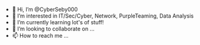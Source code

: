 - 👋 Hi, I’m @CyberSeby000
- 👀 I’m interested in IT/Sec/Cyber, Network, PurpleTeaming, Data Analysis
- 🌱 I’m currently learning lot's of stuff!
- 💞️ I’m looking to collaborate on ...
- 📫 How to reach me ...

<!---
CyberSeby000/CyberSeby000 is a ✨ special ✨ repository because its `README.md` (this file) appears on your GitHub profile.
You can click the Preview link to take a look at your changes.
--->
